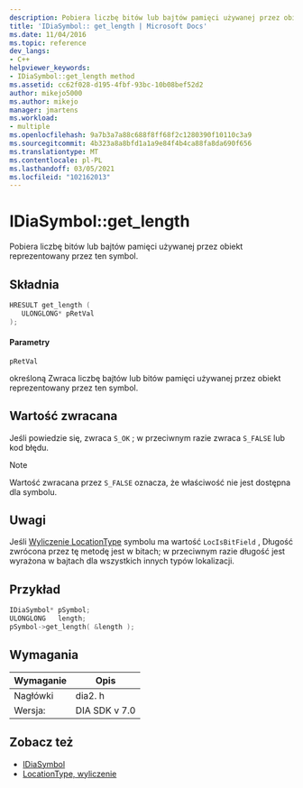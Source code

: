 ```yaml
---
description: Pobiera liczbę bitów lub bajtów pamięci używanej przez obiekt reprezentowany przez ten symbol.
title: 'IDiaSymbol:: get_length | Microsoft Docs'
ms.date: 11/04/2016
ms.topic: reference
dev_langs:
- C++
helpviewer_keywords:
- IDiaSymbol::get_length method
ms.assetid: cc62f028-d195-4fbf-93bc-10b08bef52d2
author: mikejo5000
ms.author: mikejo
manager: jmartens
ms.workload:
- multiple
ms.openlocfilehash: 9a7b3a7a88c688f8ff68f2c1280390f10110c3a9
ms.sourcegitcommit: 4b323a8a8bfd1a1a9e84f4b4ca88fa8da690f656
ms.translationtype: MT
ms.contentlocale: pl-PL
ms.lasthandoff: 03/05/2021
ms.locfileid: "102162013"
---
```

# <a name="idiasymbolget_length"></a>IDiaSymbol::get_length
Pobiera liczbę bitów lub bajtów pamięci używanej przez obiekt reprezentowany przez ten symbol.

## <a name="syntax"></a>Składnia

```C++
HRESULT get_length ( 
   ULONGLONG* pRetVal
);
```

#### <a name="parameters"></a>Parametry
 `pRetVal`

określoną Zwraca liczbę bajtów lub bitów pamięci używanej przez obiekt reprezentowany przez ten symbol.

## <a name="return-value"></a>Wartość zwracana
 Jeśli powiedzie się, zwraca `S_OK` ; w przeciwnym razie zwraca `S_FALSE` lub kod błędu.

> [!NOTE]
> Wartość zwracana przez `S_FALSE` oznacza, że właściwość nie jest dostępna dla symbolu.

## <a name="remarks"></a>Uwagi
 Jeśli [Wyliczenie LocationType](../../debugger/debug-interface-access/locationtype.md) symbolu ma wartość `LocIsBitField` , Długość zwrócona przez tę metodę jest w bitach; w przeciwnym razie długość jest wyrażona w bajtach dla wszystkich innych typów lokalizacji.

## <a name="example"></a>Przykład

```C++
IDiaSymbol* pSymbol;
ULONGLONG   length;
pSymbol->get_length( &length );
```

## <a name="requirements"></a>Wymagania

|Wymaganie|Opis|
|-----------------|-----------------|
|Nagłówki|dia2. h|
|Wersja:|DIA SDK v 7.0|

## <a name="see-also"></a>Zobacz też
- [IDiaSymbol](../../debugger/debug-interface-access/idiasymbol.md)
- [LocationType, wyliczenie](../../debugger/debug-interface-access/locationtype.md)
